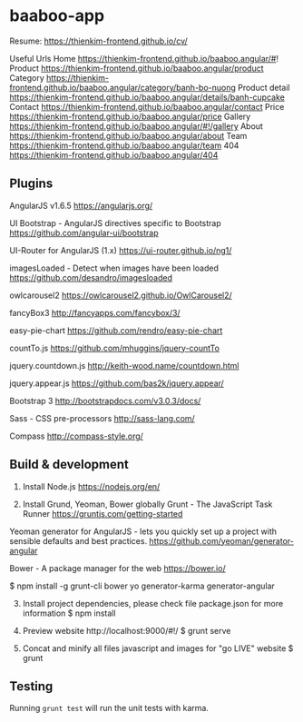 # baaboo-app

Resume: https://thienkim-frontend.github.io/cv/

Useful Urls
Home	https://thienkim-frontend.github.io/baaboo.angular/#!
Product	https://thienkim-frontend.github.io/baaboo.angular/product
Category	https://thienkim-frontend.github.io/baaboo.angular/category/banh-bo-nuong
Product detail	https://thienkim-frontend.github.io/baaboo.angular/details/banh-cupcake
Contact	https://thienkim-frontend.github.io/baaboo.angular/contact
Price	https://thienkim-frontend.github.io/baaboo.angular/price
Gallery	https://thienkim-frontend.github.io/baaboo.angular/#!/gallery
About	https://thienkim-frontend.github.io/baaboo.angular/about
Team	https://thienkim-frontend.github.io/baaboo.angular/team
404	https://thienkim-frontend.github.io/baaboo.angular/404

## Plugins
AngularJS v1.6.5 
https://angularjs.org/

UI Bootstrap - AngularJS directives specific to Bootstrap
https://github.com/angular-ui/bootstrap

UI-Router for AngularJS (1.x)
https://ui-router.github.io/ng1/

imagesLoaded - Detect when images have been loaded
https://github.com/desandro/imagesloaded

owlcarousel2 
https://owlcarousel2.github.io/OwlCarousel2/

fancyBox3
http://fancyapps.com/fancybox/3/

easy-pie-chart
https://github.com/rendro/easy-pie-chart

countTo.js
https://github.com/mhuggins/jquery-countTo

jquery.countdown.js
http://keith-wood.name/countdown.html

jquery.appear.js
https://github.com/bas2k/jquery.appear/

Bootstrap 3
http://bootstrapdocs.com/v3.0.3/docs/

Sass - CSS pre-processors
http://sass-lang.com/

Compass 
http://compass-style.org/

## Build & development

1. Install Node.js
https://nodejs.org/en/

2. Install Grund, Yeoman, Bower globally
Grunt - The JavaScript Task Runner
https://gruntjs.com/getting-started

Yeoman generator for AngularJS - lets you quickly set up a project with sensible defaults and best practices.
https://github.com/yeoman/generator-angular

Bower - A package manager for the web
https://bower.io/

$ npm install -g grunt-cli bower yo generator-karma generator-angular

3. Install project dependencies, please check file package.json for more information
$ npm install

4. Preview website
http://localhost:9000/#!/
$ grunt serve

5. Concat and minify all files javascript and images for "go LIVE" website
$ grunt

## Testing

Running `grunt test` will run the unit tests with karma.
